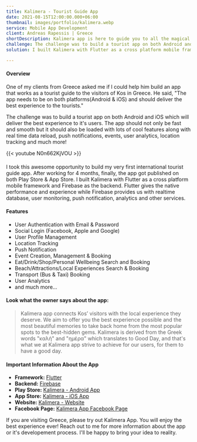 ```yaml
---
title: Kalimera - Tourist Guide App
date: 2021-08-15T12:00:00.000+06:00
thumbnail: images/portfolio/kalimera.webp
service: Mobile App Development
client: Andreas Rapessis | Greece
shortDescription: Kalimera app is here to guide you to all the magical corners of Kos, Greece. From the most popular spots to the best hidden gems, it's aim is to offer you the best experience possible and the most beautiful memories to take back home!
challenge: The challenge was to build a tourist app on both Android and iOS which will deliver the best experience to it's users. The app is loaded with lots of cool features along with real time data reload, push notifications, events, user analytics, location tracking and much more!
solution: I built Kalimera with Flutter as a cross platform mobile framework and Firebase as the backend. Flutter gives the native performance and experience while Firebase provides us with realtime database, user monitoring, push notification, analytics and other services.

---
```

#### Overview
One of my clients from Greece asked me if I could help him build an app that works as a tourist guide to the visitors of Kos in Greece. He said, "The app needs to be on both platforms(Android & iOS) and should deliver the best experience to the tourists."

The challenge was to build a tourist app on both Android and iOS which will deliver the best experience to it's users. The app should not only be fast and smooth but it should also be loaded with lots of cool features along with real time data reload, push notifications, events, user analytics, location tracking and much more!

{{< youtube N0n662KjVOU >}}   

####

I took this awesome opportunity to build my very first international tourist guide app. After working for 4 months, finally, the app got published on both Play Store & App Store. I built Kalimera with Flutter as a cross platform mobile framework and Firebase as the backend. Flutter gives the native performance and experience while Firebase provides us with realtime database, user monitoring, push notification, analytics and other services.


#### Features
- User Authentication with Email & Password  
- Social Login (Facebook, Apple and Google)  
- User Profile Management  
- Location Tracking  
- Push Notification  
- Event Creation, Management & Booking  
- Eat/Drink/Shop/Personal Wellbeing Search and Booking  
- Beach/Attractions/Local Experiences Search & Booking  
- Transport (Bus & Taxi) Booking  
- User Analytics  
- and much more...  


#### Look what the owner says about the app:
> Kalimera app connects Kos’ visitors with the local experience they deserve. We aim to offer you the best experience possible and the most beautiful memories to take back home from the most popular spots to the best-hidden gems.
> Kalimera is derived from the Greek words "καλή" and "ημέρα" which translates to Good Day, and that's what we at Kalimera app strive to achieve for our users, for them to have a good day.


#### Important Information About the App
- **Framework:** [Flutter](https://flutter.dev/)  
- **Backend:** [Firebase](https://firebase.google.com/)  
- **Play Store:** [Kalimera - Android App](https://play.google.com/store/apps/details?id=com.outergaze.kosapp)  
- **App Store:** [Kalimera - iOS App](https://apps.apple.com/gr/app/kalimera/id1572166542)  
- **Website:** [Kalimera - Website](https://kalimerapp.eu/)  
- **Facebook Page:** [Kalimera App Facebook Page](https://www.facebook.com/app.kalimera)   

If you are visiting Greece, please try out Kalimera App. You will enjoy the best experience ever! Reach out to me for more information about the app or it's developement process. I'll be happy to bring your idea to reality.